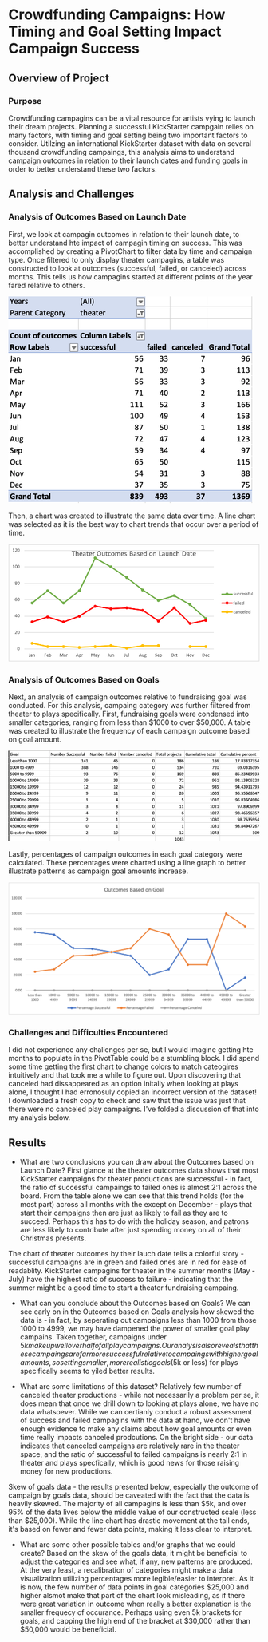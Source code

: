 # Crowdfunding Campaigns: How Timing and Goal Setting Impact Campaign Success

## Overview of Project

### Purpose
Crowdfunding campagins can be a vital resource for artists vying to launch their dream projects.  Planning a successful KickStarter campgain relies on many factors, with timing and goal setting being two important factors to consider.  Utilzing an international KickStarter dataset  with data on several thousand crowdfunding campaings, this analysis aims to understand campaign outcomes in relation to their launch dates and funding goals in order to better understand these two factors.   

## Analysis and Challenges

### Analysis of Outcomes Based on Launch Date
First, we look at campagin outcomes in relation to their launch date, to better understand hte impact of campagin timing on success.  This was accomplished by creating a PivotChart to filter data by time and campaign type.  Once filtered to only display theater campagins, a table was constructed to look at outcomes (successful, failed, or canceled) across months.  This tells us how campagins started at different points of the year fared relative to others.

![Table of Theater Outcomes by Launch Date](/resources/Theater_Outcomes_by_Launch_Date_Table.png)

Then, a chart was created to illustrate the same data over time.  A line chart was selected as it is the best way to chart trends that occur over a period of time.

![Chart of Theater Outcomes by Launch Date](/resources/Theater_Outcomes_vs_Launch.png)

### Analysis of Outcomes Based on Goals
Next, an analysis of campaign outcomes relative to fundraising goal was conducted.  For this analysis, campaing category was further filtered from theater to plays specifically.  First, fundraising goals were condensed into smaller categories, ranging from less than $1000 to over $50,000.  A table was created to illustrate the frequency of each campaign outcome based on goal amount.

![Table of Play Outcomes Based on Goal](/resources/Outcomes_vs_Goal_Table.png)

Lastly, percentages of campaign outcomes in each goal category were calculated.  These percentages were charted using a line graph to better illustrate patterns as campaign goal amounts increase.

![Chart of Play Outcomes Based on Goal](/resources/Outcomes_vs_Goals.png)

### Challenges and Difficulties Encountered
I did not experience any challenges per se, but I would imagine getting hte months to populate in the PivotTable could be a stumbling block.  I did spend some time getting the first chart to change colors to match cateogires intuitively and that took me a while to figure out.  Upon discovering that canceled had dissappeared as an option initally when looking at plays alone, I thought I had erronosuly copied an incorrect version of the dataset! I downloaded a fresh copy to check and saw that the issue was just that there were no canceled play campaigns.  I've folded a discussion of that into my analysis below.  

## Results

- What are two conclusions you can draw about the Outcomes based on Launch Date?
First glance at the theater outcomes data shows that most KickStarter campaigns for theater productions are successful - in fact, the ratio of successful campaings to failed ones is almost 2:1 across the board.  From the table alone we can see that this trend holds (for the most part) across all months with the except on December - plays that start their campaigns then are just as likely to fail as they are to succeed.  Perhaps this has to do with the holiday season, and patrons are less likely to contribute after just spending money on all of their Christmas presents.

The chart of theater outcomes by their lauch date tells a colorful story - successful campaigns are in green and failed ones are in red for ease of readablity.  KickStarter campagins for theater in the summer months (May - July) have the highest ratio of success to failure - indicating that the summer might be a good time to start a theater fundraising campaing.  

- What can you conclude about the Outcomes based on Goals?
We can see early on in the Outcomes based on Goals analysis how skewed the data is - in fact, by seperating out campaigns less than 1000 from those 1000 to 4999, we may have dampened the power of smaller goal play campains.  Taken together, campaigns under $5k make up well over half of all play campaigns.  Our analysis also reveals that these campaings are far more successful relative to campaings with higher goal amounts, so setting smaller, more realistic goals ($5k or less) for plays specifically seems to yiled better results.

- What are some limitations of this dataset?
Relatively few number of canceled theater productions - while not necessarily a problem per se, it does mean that once we drill down to looking at plays alone, we have no data whatsoever.  While we can certianly conduct a robust assessment of success and failed campagins with the data at hand, we don't have enough evidence to make any claims about how goal amounts or even time really impacts canceled prodcutions.  On the bright side - our data indicates that canceled campaigns are relatively rare in the theater space, and the ratio of successful to failed campaigns is nearly 2:1 in theater and plays specfically, which is good news for those raising money for new productions.  

Skew of goals data - the results presented below, especially the outcome of campaign by goals data, should be caveated with the fact that the data is heavily skewed.  The majority of all campagins is less than $5k, and over 95% of the data lives below the middle value of our constructed scale (less than $25,000).  While the line chart has drastic movement at the tail ends, it's based on fewer and fewer data points, making it less clear to interpret.  

- What are some other possible tables and/or graphs that we could create?
Based on the skew of the goals data, it might be beneficial to adjust the categories and see what, if any, new patterns are produced.  At the very least, a recalibration of categories might make a data visualization utilizing percentages more legible/easier to interpret.  As it is now, the few number of data points in goal categories $25,000 and higher alsmot make that part of the chart look misleading, as if there were great variation in outcome when really a better explanation is the smaller frequecy of occurance.  Perhaps using even 5k brackets for goals, and capping the high end of the bracket at $30,000 rather than $50,000 would be beneficial. 
